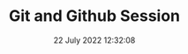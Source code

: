 ---
title: "Git and Github Session"
date: 22 July 2022 12:32:08
draft: false
description: "git and github session"
icon: "https://i.imgur.com/wdMPUpw.jpg"
background: "https://imgur.com/4fey1Kk.jpg"
---
